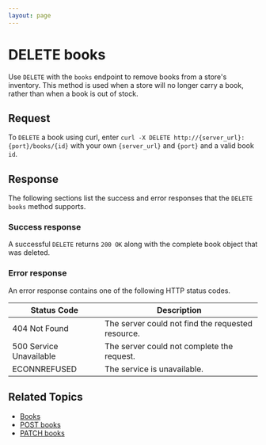 ```yaml
---
layout: page
---
```


# DELETE books

Use `DELETE` with the `books` endpoint to remove books from a store's inventory. This method is used when a store will no longer carry a book, rather than when a book is out of stock.

## Request

To `DELETE` a book using curl, enter `curl -X DELETE http://{server_url}:{port}/books/{id}` with your own `{server_url}` and `{port}` and a valid book `id`.

## Response

The following sections list the success and error responses that the `DELETE books` method supports.

### Success response

A successful `DELETE` returns `200 OK` along with the complete book object that was deleted.

### Error response

An error response contains one of the following HTTP status codes.

| Status Code             | Description                                       |
|-------------------------|---------------------------------------------------|
| 404 Not Found           | The server could not find the requested resource. |
| 500 Service Unavailable | The server could not complete the request.        |
| ECONNREFUSED            | The service is unavailable.                      |

## Related Topics

* [Books](reference/books.md)
* [POST books](reference/post-books.md)
* [PATCH books](reference/patch-books.md)
